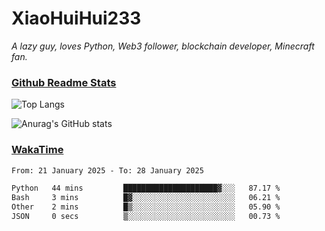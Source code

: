 # XiaoHuiHui233

*A lazy guy, loves Python, Web3 follower, blockchain developer, Minecraft fan.*

### [Github Readme Stats](https://github.com/anuraghazra/github-readme-stats)

![Top Langs](https://github-readme-stats.vercel.app/api/top-langs/?username=XiaoHuiHui233&layout=compact&theme=github_dark)

![Anurag's GitHub stats](https://github-readme-stats.vercel.app/api?username=XiaoHuiHui233&show_icons=true&theme=github_dark)

### [WakaTime](https://wakatime.com)

<!--START_SECTION:waka-->

```txt
From: 21 January 2025 - To: 28 January 2025

Python   44 mins         █████████████████████▓░░░   87.17 %
Bash     3 mins          █▓░░░░░░░░░░░░░░░░░░░░░░░   06.21 %
Other    2 mins          █▒░░░░░░░░░░░░░░░░░░░░░░░   05.90 %
JSON     0 secs          ▒░░░░░░░░░░░░░░░░░░░░░░░░   00.73 %
```

<!--END_SECTION:waka-->
